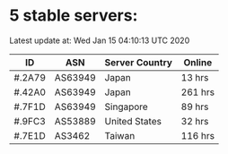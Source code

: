 # 5 stable servers:

Latest update at: Wed Jan 15 04:10:13 UTC 2020

| ID | ASN | Server Country | Online |
| -- | --- | -------------- | ------ |
| #.2A79 | AS63949 | Japan | 13 hrs |
| #.42A0 | AS63949 | Japan | 261 hrs |
| #.7F1D | AS63949 | Singapore | 89 hrs |
| #.9FC3 | AS53889 | United States | 32 hrs |
| #.7E1D | AS3462 | Taiwan | 116 hrs |

